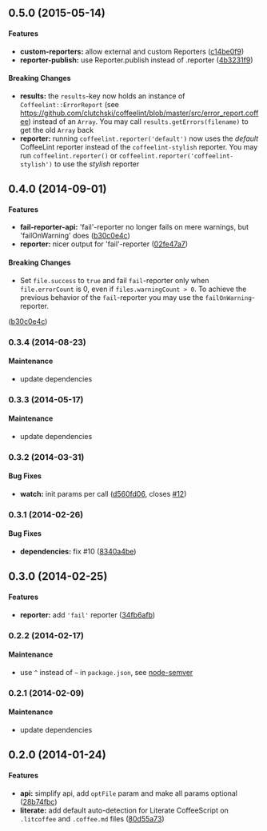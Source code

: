 ## 0.5.0 (2015-05-14)


#### Features

* **custom-reporters:** allow external and custom Reporters ([c14be0f9](https://github.com/janraasch/gulp-coffeelint/commit/c14be0f9))
* **reporter-publish:** use Reporter.publish instead of .reporter ([4b3231f9](https://github.com/janraasch/gulp-coffeelint/commit/4b3231f9))


#### Breaking Changes

* **results:** the `results`-key now holds an instance of `Coffeelint::ErrorReport` (see https://github.com/clutchski/coffeelint/blob/master/src/error_report.coffee) instead of an `Array`. You may call `results.getErrors(filename)` to get the old `Array` back
* **reporter:** running `coffeelint.reporter('default')` now uses the *default* CoffeeLint reporter instead of the `coffeelint-stylish` reporter. You may run `coffeelint.reporter()` or `coffeelint.reporter('coffeelint-stylish')` to use the *stylish* reporter


## 0.4.0 (2014-09-01)


#### Features

* **fail-reporter-api:** 'fail'-reporter no longer fails on mere warnings, but 'failOnWarning' does ([b30c0e4c](https://github.com/janraasch/gulp-coffeelint/commit/b30c0e4ce686634c1110616fb268a081e8dbb853))
* **reporter:** nicer output for 'fail'-reporter ([02fe47a7](https://github.com/janraasch/gulp-coffeelint/commit/02fe47a7c20f891d43638cc44102bfccbebe47d8))


#### Breaking Changes

* Set `file.success` to `true` and fail `fail`-reporter only when `file.errorCount`
is 0, even if `files.warningCount > 0`. To achieve the previous behavior of the `fail`-reporter you
may use the `failOnWarning`-reporter.

 ([b30c0e4c](https://github.com/janraasch/gulp-coffeelint/commit/b30c0e4ce686634c1110616fb268a081e8dbb853))


### 0.3.4 (2014-08-23)


#### Maintenance

* update dependencies

### 0.3.3  (2014-05-17)


#### Maintenance

* update dependencies

### 0.3.2 (2014-03-31)


#### Bug Fixes

* **watch:** init params per call ([d560fd06](https://github.com/janraasch/gulp-coffeelint/commit/d560fd060707acfb296abd27658ddeb8864bf00d), closes [#12](https://github.com/janraasch/gulp-coffeelint/issues/12))


### 0.3.1 (2014-02-26)


#### Bug Fixes

* **dependencies:** fix #10 ([8340a4be](https://github.com/janraasch/gulp-coffeelint/commit/8340a4be7e73ab00dbc1daac5159d9da85736bbe))


## 0.3.0 (2014-02-25)


#### Features

* **reporter:** add `'fail'` reporter ([34fb6afb](https://github.com/janraasch/gulp-coffeelint/commit/34fb6afbdb41679b0fe5983f1bf89760a0179193))


### 0.2.2 (2014-02-17)


#### Maintenance
* use `^` instead of `~` in `package.json`, see [node-semver](https://github.com/isaacs/node-semver)

### 0.2.1 (2014-02-09)


#### Maintenance

* update dependencies

## 0.2.0 (2014-01-24)


#### Features

* **api:** simplify api, add `optFile` param and make all params optional ([28b74fbc](https://github.com/janraasch/gulp-coffeelint/commit/28b74fbc88aaf8cb1949cfd68b263755956dd3cf))
* **literate:** add default auto-detection for Literate CoffeeScript on `.litcoffee` and `.coffee.md` files ([80d55a73](https://github.com/janraasch/gulp-coffeelint/commit/80d55a73120b3d054262368c26012ffdf658695d))
